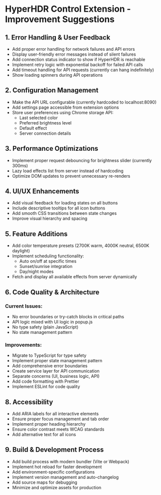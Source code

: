 # HyperHDR Control Extension - Improvement Suggestions

## 1. Error Handling & User Feedback
- Add proper error handling for network failures and API errors
- Display user-friendly error messages instead of silent failures
- Add connection status indicator to show if HyperHDR is reachable
- Implement retry logic with exponential backoff for failed API calls
- Add timeout handling for API requests (currently can hang indefinitely)
- Show loading spinners during API operations

## 2. Configuration Management
- Make the API URL configurable (currently hardcoded to localhost:8090)
- Add settings page accessible from extension options
- Store user preferences using Chrome storage API:
  - Last selected color
  - Preferred brightness level
  - Default effect
  - Server connection details

## 3. Performance Optimizations
- Implement proper request debouncing for brightness slider (currently 300ms)
- Lazy load effects list from server instead of hardcoding
- Optimize DOM updates to prevent unnecessary re-renders

## 4. UI/UX Enhancements
- Add visual feedback for loading states on all buttons
- Include descriptive tooltips for all icon buttons
- Add smooth CSS transitions between state changes
- Improve visual hierarchy and spacing

## 5. Feature Additions
- Add color temperature presets (2700K warm, 4000K neutral, 6500K daylight)
- Implement scheduling functionality:
  - Auto on/off at specific times
  - Sunset/sunrise integration
  - Day/night modes
- Fetch and display all available effects from server dynamically

## 6. Code Quality & Architecture

### Current Issues:
- No error boundaries or try-catch blocks in critical paths
- API logic mixed with UI logic in popup.js
- No type safety (plain JavaScript)
- No state management pattern

### Improvements:
- Migrate to TypeScript for type safety
- Implement proper state management pattern
- Add comprehensive error boundaries
- Create service layer for API communication
- Separate concerns (UI, business logic, API)
- Add code formatting with Prettier
- Implement ESLint for code quality

## 8. Accessibility
- Add ARIA labels for all interactive elements
- Ensure proper focus management and tab order
- Implement proper heading hierarchy
- Ensure color contrast meets WCAG standards
- Add alternative text for all icons

## 9. Build & Development Process
- Add build process with modern bundler (Vite or Webpack)
- Implement hot reload for faster development
- Add environment-specific configurations
- Implement version management and auto-changelog
- Add source maps for debugging
- Minimize and optimize assets for production